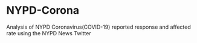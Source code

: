 # NYPD-Corona
Analysis of NYPD Coronavirus(COVID-19) reported response and affected rate using the NYPD News Twitter
